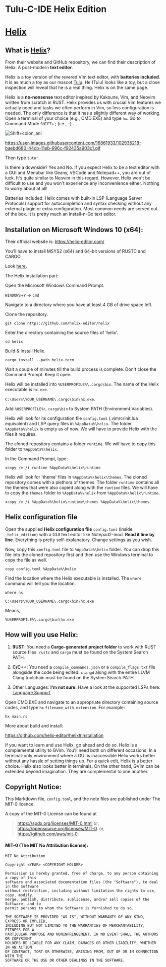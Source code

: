 # Tulu-C-IDE Helix Edition

# [Helix](https://helix-editor.com/)

## What is [Helix](https://helix-editor.com/)?

From their website and GitHub repository, we can find their description of Helix: A post-modern **text editor**.

Helix is a toy version of the revered Vim text editor, with **batteries included**. It is as much a toy as our mascot [Tulu](https://user-images.githubusercontent.com/16861933/192581926-3230091d-b440-4893-b9df-d8efc4d91c64.JPG). He (Tulu) looks like a toy, but a close inspection will reveal that he is a real thing. Helix is on the same page.

Helix is a **no-nonsense** text editor inspired by Kakoune, Vim, and Neovim written from scratch in RUST. Helix provides us with crucial Vim features we actually need and tasks we often perform in Vim, so less configuration is needed. The only difference is that it has a slightly different way of working. Open a terminal of your choice (e.g., CMD.EXE) and type `hx`. Go to Command Mode `SHIFT`+`;` (i.e., `:`) .

![Shift+colon_ani](https://user-images.githubusercontent.com/16861933/102935218-baebd680-44cb-11eb-996c-f92435a903c1.gif)

https://user-images.githubusercontent.com/16861933/102935218-baebd680-44cb-11eb-996c-f92435a903c1.gif

Then type `tutor`.

Is there a downside? Yes and No. If you expect Helix to be a text editor with a GUI and Menubar like Geany, VSCode and Notepad++, you are out of luck. It's quite similar to Neovim in this regard. However, Helix won't be difficult to use and you won't experience any inconvenience either. Nothing to worry about at all!

Batteries Included: Helix comes with built-in LSP (Language Server Protocols) support for autocompletion and syntax checking without any external plugin or extra configuration. Most common needs are served out of the box. It is pretty much an Install-n-Go text editor.

## Installation on Microsoft Windows 10 (x64):

Their official website is: https://helix-editor.com/

You'll have to install MSYS2 (x64) and 64-bit versions of RUSTC and CARGO.

Look [here](https://github.com/Pinaki82/Tulu-C-IDE#install-rustc-and-cargo-on-windows-10-x64-the-easy-way).

The Helix installation part:

Open the Microsoft Windows Command Prompt.

`WINDOWS`+`r` -> `cmd`

Navigate to a directory where you have at least 4 GB of drive space left.

Clone the repository.

```
git clone https://github.com/helix-editor/helix
```

Enter the directory containing the source files of 'helix'.

```
cd helix
```

Build & Install Helix.

```
cargo install --path helix-term
```

Wait a couple of minutes till the build process is complete. Don't close the Command Prompt. Keep it open.

Helix will be installed into `%USERPROFILE%\.cargo\bin`. The name of the Helix executable is `hx.exe`.

`C:\Users\YOUR_USERNAME\.cargo\bin\hx.exe`.

Add `%USERPROFILE%\.cargo\bin` to System PATH (Environment Variables).

Helix will look for its configuration file `config.toml` (.vimrc/init.lua equivalent) and LSP query files in `%AppData%\helix`. The folder `%AppData%\helix` is empty as of now. We will have to provide Helix with the files it requires.

The cloned repository contains a folder `runtime`. We will have to copy this folder to `%AppData%\helix`.

In the Command Prompt, type:

```
xcopy /e /i runtime %AppData%\helix\runtime
```

Helix will look for 'theme' files in `%AppData%\helix\themes`. The cloned repository comes with a plethora of themes. The folder `runtime` contains all the themes that were also copied along with the `runtime` files. We will have to copy the `themes` folder to `%AppData%\helix` from `%AppData%\helix\runtime`.

```
xcopy /e /i %AppData%\helix\runtime\themes %AppData%\helix\themes
```

## Helix configuration file

Open the supplied **Helix configuration file** `config.toml` (inside `_helix_edition`) with a GUI text editor like Notepad2-mod. **Read it line by line**. Everything is pretty self-explanatory. Change settings as you wish.

Now, copy this `config.toml` file to `%AppData%\helix` folder. You can drop this file into the cloned repository first and then use the Windows terminal to copy the file as well.

```
copy config.toml %AppData%\helix
```

Find the location where the Helix executable is installed. The `where` command will tell you the location.

```
where hx
```

```
C:\Users\YOUR_USERNAME\.cargo\bin\hx.exe
```

Means,

```
%USERPROFILE%\.cargo\bin\hx.exe
```

## How will you use Helix:

1) **RUST**: You need a **Cargo-generated project folder** to work with RUST source files. `rustc` and `cargo` must be found on the System Search PATH.

2) **C/C++**: You need a `compile_commands.json` or a `compile_flags.txt` file alongside the code being edited. `clangd` along with the entire LLVM Clang toolchain must be found on the System Search PATH.

3) Other Languages: **I'm not sure.** Have a look at the supported LSPs here: [Language Support](https://docs.helix-editor.com/lang-support.html)

Open CMD.EXE and navigate to an appropriate directory containing source codes, and type `hx` <space> `filename_with_extension`. For example:

```
hx main.rs
```

More about build and install:

https://github.com/helix-editor/helix#installation

If you want to learn and use Helix, go ahead and do so. Helix is a complemental utility to GVim. You'll need both on different occasions. In a terminal-only environment where a GUI is inaccessible Helix works better without any hassle of setting things up. For a quick edit, Helix is a better choice. Helix also looks better in terminals. On the other hand, GVim can be extended beyond imagination. They are complemental to one another.

## Copyright Notice:

This Markdown file, `config.toml`, and the note files are published under The MIT-0 licence.

A copy of the MIT-0 License can be found at

> https://spdx.org/licenses/MIT-0.html
> or, https://opensource.org/licenses/MIT-0.
> or, https://github.com/aws/mit-0

#### MIT-0 (The MIT No Attribution license):

```
MIT No Attribution

Copyright <YEAR> <COPYRIGHT HOLDER>

Permission is hereby granted, free of charge, to any person obtaining a copy of this
software and associated documentation files (the "Software"), to deal in the Software
without restriction, including without limitation the rights to use, copy, modify,
merge, publish, distribute, sublicense, and/or sell copies of the Software, and to
permit persons to whom the Software is furnished to do so.

THE SOFTWARE IS PROVIDED "AS IS", WITHOUT WARRANTY OF ANY KIND, EXPRESS OR IMPLIED,
INCLUDING BUT NOT LIMITED TO THE WARRANTIES OF MERCHANTABILITY, FITNESS FOR A
PARTICULAR PURPOSE AND NONINFRINGEMENT. IN NO EVENT SHALL THE AUTHORS OR COPYRIGHT
HOLDERS BE LIABLE FOR ANY CLAIM, DAMAGES OR OTHER LIABILITY, WHETHER IN AN ACTION
OF CONTRACT, TORT OR OTHERWISE, ARISING FROM, OUT OF OR IN CONNECTION WITH THE
SOFTWARE OR THE USE OR OTHER DEALINGS IN THE SOFTWARE.
```
